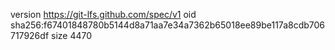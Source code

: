 version https://git-lfs.github.com/spec/v1
oid sha256:f67401848780b5144d8a71aa7e34a7362b65018ee89be117a8cdb706717926df
size 4470
